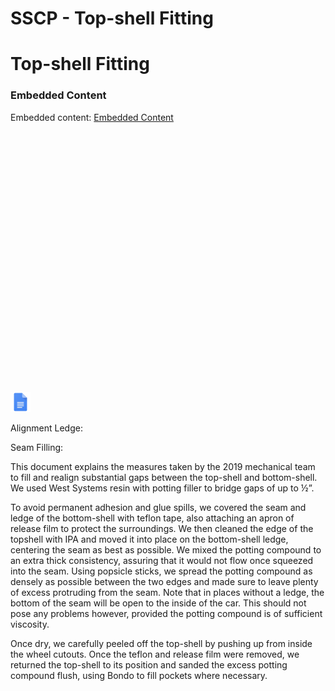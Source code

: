 # SSCP - Top-shell Fitting

# Top-shell Fitting

[](https://docs.google.com/document/d/1Q_PW0TH_e2G11NcPzmZ-0CbBVT6KundL_qirpOsaI78/edit)

### Embedded Content

Embedded content: [Embedded Content]()

<iframe width="100%" height="400" src="" frameborder="0"></iframe>

![](../../../../../assets/docs_32dp.png)

Alignment Ledge:

Seam Filling:

This document explains the measures taken by the 2019 mechanical team to fill and realign substantial gaps between the top-shell and bottom-shell. We used West Systems resin with potting filler to bridge gaps of up to ½”. 

To avoid permanent adhesion and glue spills, we covered the seam and ledge of the bottom-shell with teflon tape, also attaching an apron of release film to protect the surroundings. We then cleaned the edge of the topshell with IPA and moved it into place on the bottom-shell ledge, centering the seam as best as possible. We mixed the potting compound to an extra thick consistency, assuring that it would not flow once squeezed into the seam. Using popsicle sticks, we spread the potting compound as densely as possible between the two edges and made sure to leave plenty of excess protruding from the seam. Note that in places without a ledge, the bottom of the seam will be open to the inside of the car. This should not pose any problems however, provided the potting compound is of sufficient viscosity. 

Once dry, we carefully peeled off the top-shell by pushing up from inside the wheel cutouts. Once the teflon and release film were removed, we returned the top-shell to its position and sanded the excess potting compound flush, using Bondo to fill pockets where necessary.

